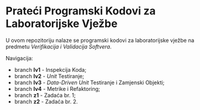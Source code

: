 # Prateći Programski Kodovi za Laboratorijske Vježbe

U ovom repozitoriju nalaze se programski kodovi za laboratorijske vježbe na predmetu *Verifikacija i Validacija Softvera*.

Navigacija:

- branch **lv1** - Inspekcija Koda;
- branch **lv2** - *Unit* Testiranje;
- branch **lv3** - *Data-Driven Unit* Testiranje i Zamjenski Objekti;
- branch **lv4** - Metrike i Refaktoring;
- branch **z1** - Zadaća br. 1;
- branch **z2** - Zadaća br. 2.